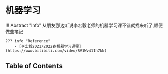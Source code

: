 # 机器学习

!!! Abstract "Info"
    从朋友那边听说李宏毅老师的机器学习课不错就找来听了,顺便做些笔记

    ??? info "Reference"
        - [李宏毅2021/2022春机器学习课程](https://www.bilibili.com/video/BV1Wv411h7kN)

## Table of Contents

